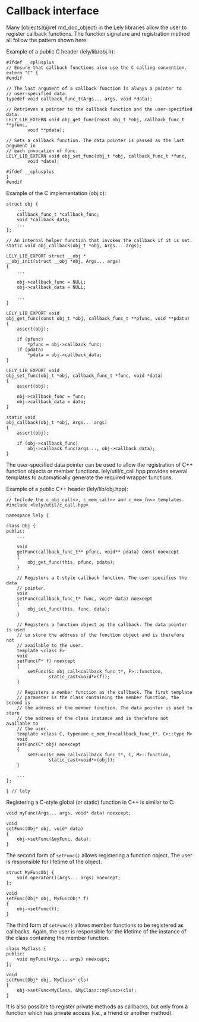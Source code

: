 Callback interface
==================

Many [objects](@ref md_doc_object) in the Lely libraries allow the user to
register callback functions. The function signature and registration method all
follow the pattern shown here.

Example of a public C header (lely/lib/obj.h):
~~~{.c}
#ifdef __cplusplus
// Ensure that callback functions also use the C calling convention.
extern "C" {
#endif

// The last argument of a callback function is always a pointer to
// user-specified data.
typedef void callback_func_t(Args... args, void *data);

// Retrieves a pointer to the callback function and the user-specified data.
LELY_LIB_EXTERN void obj_get_func(const obj_t *obj, callback_func_t **pfunc,
		void **pdata);

// Sets a callback function. The data pointer is passed as the last argument in
// each invocation of func.
LELY_LIB_EXTERN void obj_set_func(obj_t *obj, callback_func_t *func,
		void *data);

#ifdef __cplusplus
}
#endif
~~~

Example of the C implementation (obj.c):
~~~{.c}
struct obj {
	...
	callback_func_t *callback_func;
	void *callback_data;
	...
};

// An internal helper function that invokes the callback if it is set.
static void obj_callback(obj_t *obj, Args... args);

LELY_LIB_EXPORT struct __obj *
__obj_init(struct __obj *obj, Args... args)
{
	...

	obj->callback_func = NULL;
	obj->callback_data = NULL;

	...
}

LELY_LIB_EXPORT void
obj_get_func(const obj_t *obj, callback_func_t **pfunc, void **pdata)
{
	assert(obj);

	if (pfunc)
		*pfunc = obj->callback_func;
	if (pdata)
		*pdata = obj->callback_data;
}

LELY_LIB_EXPORT void
obj_set_func(obj_t *obj, callback_func_t *func, void *data)
{
	assert(obj);

	obj->callback_func = func;
	obj->callback_data = data;
}

static void
obj_callback(obj_t *obj, Args... args)
{
	assert(obj);

	if (obj->callback_func)
		obj->callback_func(args..., obj->callback_data);
}
~~~

The user-specified data pointer can be used to allow the registration of C++
function objects or member functions. lely/util/c_call.hpp provides several
templates to automatically generate the required wrapper functions.

Example of a public C++ header (lely/lib/obj.hpp):
~~~{.cpp}
// Include the c_obj_call<>, c_mem_call<> and c_mem_fn<> templates.
#include <lely/util/c_call.hpp>

namespace lely {

class Obj {
public:
	...

	void
	getFunc(callback_func_t** pfunc, void** pdata) const noexcept
	{
		obj_get_func(this, pfunc, pdata);
	}

	// Registers a C-style callback function. The user specifies the data
	// pointer.
	void
	setFunc(callback_func_t* func, void* data) noexcept
	{
		obj_set_func(this, func, data);
	}

	// Registers a function object as the callback. The data pointer is used
	// to store the address of the function object and is therefore not
	// available to the user.
	template <class F>
	void
	setFunc(F* f) noexcept
	{
		setFunc(&c_obj_call<callback_func_t*, F>::function,
				static_cast<void*>(f));
	}

	// Registers a member function as the callback. The first template
	// parameter is the class containing the member function, the second is
	// the address of the member function. The data pointer is used to store
	// the address of the class instance and is therefore not available to
	// the user.
	template <class C, typename c_mem_fn<callback_func_t*, C>::type M>
	void
	setFunc(C* obj) noexcept
	{
		setFunc(&c_mem_call<callback_func_t*, C, M>::function,
				static_cast<void*>(obj));
	}

	...
};

} // lely
~~~

Registering a C-style global (or static) function in C++ is similar to C:
~~~{.cpp}
void myFunc(Args... args, void* data) noexcept;

void
setFunc(Obj* obj, void* data)
{
	obj->setFunc(&myFunc, data);
}
~~~

The second form of `setFunc()` allows registering a function object. The user is
responsible for lifetime of the object.
~~~{.cpp}
struct MyFuncObj {
	void operator()(Args... args) noexcept;
};

void
setFunc(Obj* obj, MyFuncObj* f)
{
	obj->setFunc(f);
}
~~~

The third form of `setFunc()` allows member functions to be registered as
callbacks. Again, the user is responsible for the lifetime of the instance of
the class containing the member function.
~~~{.cpp}
class MyClass {
public:
	void myFunc(Args... args) noexcept;
};

void
setFunc(Obj* obj, MyClass* cls)
{
	obj->setFunc<MyClass, &MyClass::myFunc>(cls);
}
~~~
It is also possible to register private methods as callbacks, but only from a
function which has private access (i.e., a friend or another method).

